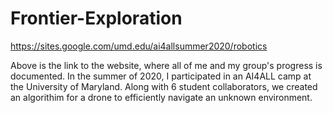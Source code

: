 # Frontier-Exploration
https://sites.google.com/umd.edu/ai4allsummer2020/robotics

  Above is the link to the website, where all of me and my group's progress is documented. In the summer of 2020, I participated in an AI4ALL camp at the University of Maryland. Along with 6 student collaborators, we created an algorithim for a drone to efficiently navigate an unknown environment.
